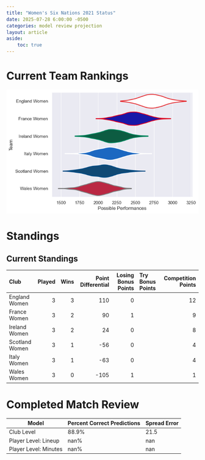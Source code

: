 ```yaml
---  
title: "Women's Six Nations 2021 Status"  
date: 2025-07-28 6:00:00 -0500  
categories: model review projection  
layout: article  
aside:  
    toc: true  
---
```

# Current Team Rankings


![Club Rankings](plots/rankings_Womens_Six_Nations_2021.png)
# Standings

## Current Standings


| Club           |   Played |   Wins |   Point Differential |   Losing Bonus Points | Try Bonus Points   |   Competition Points |
|:---------------|---------:|-------:|---------------------:|----------------------:|:-------------------|---------------------:|
| England Women  |        3 |      3 |                  110 |                     0 |                    |                   12 |
| France Women   |        3 |      2 |                   90 |                     1 |                    |                    9 |
| Ireland Women  |        3 |      2 |                   24 |                     0 |                    |                    8 |
| Scotland Women |        3 |      1 |                  -56 |                     0 |                    |                    4 |
| Italy Women    |        3 |      1 |                  -63 |                     0 |                    |                    4 |
| Wales Women    |        3 |      0 |                 -105 |                     1 |                    |                    1 |



# Completed Match Review


| Model | Percent Correct Predictions | Spread Error |
| ------ | ------ | ------ |
| Club Level | 88.9% | 21.5 |
| Player Level: Lineup | nan% | nan |
| Player Level: Minutes | nan% | nan |

